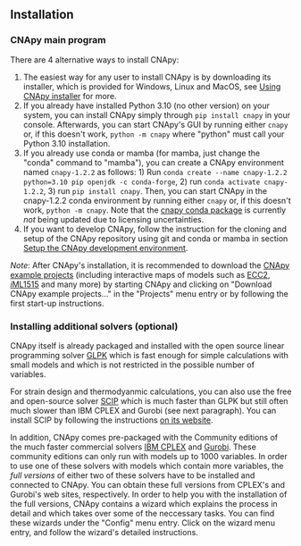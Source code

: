 ## Installation

### CNApy main program

There are 4 alternative ways to install CNApy:

1. The easiest way for any user to install CNApy is by downloading its installer, which is provided for Windows, Linux and MacOS, see [Using CNApy installer](https://github.com/cnapy-org/CNApy#using-cnapy-installer) for more.
2. If you already have installed Python 3.10 (no other version) on your system, you can install CNApy simply through ```pip install cnapy``` in your console. Afterwards, you can start CNApy's GUI by running either ```cnapy``` or, if this doesn't work, ```python -m cnapy``` where "python" must call your Python 3.10 installation.
3. If you already use conda or mamba (for mamba, just change the "conda" command to "mamba"), you can create a CNApy environment named ```cnapy-1.2.2``` as follows: 1) Run ```conda create --name cnapy-1.2.2 python=3.10 pip openjdk -c conda-forge```, 2) run ```conda activate cnapy-1.2.2```, 3) run ```pip install cnapy```. Then, you can start CNApy in the cnapy-1.2.2 conda environment by running either ```cnapy``` or, if this doesn't work, ```python -m cnapy```. Note that the [cnapy conda package](https://anaconda.org/cnapy/cnapy) is currently *not* being updated due to licensing uncertainties.
4. If you want to develop CNApy, follow the instruction for the cloning and setup of the CNApy repository using git and conda or mamba in section [Setup the CNApy development environment](https://github.com/cnapy-org/CNApy#setup-the-cnapy-development-environment).

*Note*: After CNApy's installation, it is recommended to download the [CNApy example projects](https://github.com/cnapy-org/CNApy-projects) (including interactive maps of models such as [ECC2](https://www.nature.com/articles/srep39647), [*i*ML1515](https://www.nature.com/articles/nbt.3956) and many more) by starting CNApy and clicking on "Download CNApy example projects..." in the "Projects" menu entry or by following the first start-up instructions.

### Installing additional solvers (optional)

CNApy itself is already packaged and installed with the open source linear programming solver [GLPK](https://www.gnu.org/software/glpk/) which is fast enough for simple calculations with small models and which is not restricted in the possible number of variables.

For strain design and thermodyanmic calculations, you can also use the free and open-source solver [SCIP](https://www.scipopt.org/) which is much faster than GLPK but still often much slower than IBM CPLEX and Gurobi (see next paragraph). You can install SCIP by following the instructions [on its website](https://www.scipopt.org/index.php#download).

In addition, CNApy comes pre-packaged with the Community editions of the much faster commercial solvers [IBM CPLEX](https://www.ibm.com/products/ilog-cplex-optimization-studio) and [Gurobi](https://www.gurobi.com/). These community editions can only run with models up to 1000 variables. In order to use one of these solvers with models which contain more variables, the *full versions* of either two of these solvers have to be installed and connected to CNApy. You can obtain these full versions from CPLEX's and Gurobi's web sites, respectively.
In order to help you with the installation of the full versions, CNApy contains a wizard which explains the process in detail and which takes over some of the neccessary tasks. You can find these wizards under the "Config" menu entry. Click on the wizard menu entry, and follow the wizard's detailed instructions.
